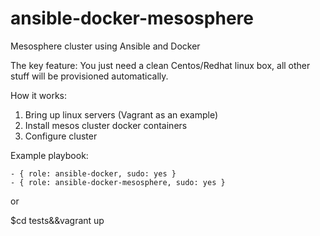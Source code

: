 ansible-docker-mesosphere
========================

Mesosphere cluster using Ansible and Docker

The key feature:
You just need a clean Centos/Redhat linux box, all other stuff will be provisioned automatically.

How it works:

1. Bring up linux servers (Vagrant as an example)
2. Install mesos cluster docker containers 
3. Configure cluster

                                                                            
Example playbook:

    - { role: ansible-docker, sudo: yes }
    - { role: ansible-docker-mesosphere, sudo: yes }

or

$cd tests&&vagrant up
